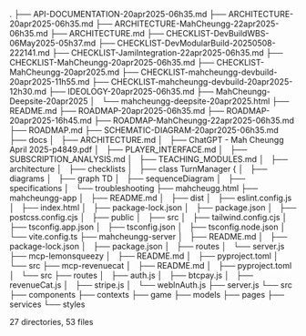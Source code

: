 .
├── API-DOCUMENTATION-20apr2025-06h35.md
├── ARCHITECTURE-20apr2025-06h35.md
├── ARCHITECTURE-MahCheungg-22apr2025-06h35.md
├── ARCHITECTURE.md
├── CHECKLIST-DevBuildWBS-06May2025-05h37.md
├── CHECKLIST-DevModularBuild-20250508-222141.md
├── CHECKLIST-JamiIntegration-22apr2025-06h35.md
├── CHECKLIST-MahCheungg-20apr2025-06h35.md
├── CHECKLIST-MahCheungg-20apr2025.md
├── CHECKLIST-mahcheungg-devbuild-20apr2025-11h55.md
├── CHECKLIST-mahcheungg-devbuild-20apr2025-12h30.md
├── IDEOLOGY-20apr2025-06h35.md
├── MahCheungg-Deepsite-20apr2025
│   └── mahcheungg-deepsite-20apr2025.html
├── README.md
├── ROADMAP-20apr2025-06h35.md
├── ROADMAP-20apr2025-16h45.md
├── ROADMAP-MahCheungg-22apr2025-06h35.md
├── ROADMAP.md
├── SCHEMATIC-DIAGRAM-20apr2025-06h35.md
├── docs
│   ├── ARCHITECTURE.md
│   ├── ChatGPT - Mah Cheungg April 2025-p4849.pdf
│   ├── PLAYER_INTERFACE.md
│   ├── SUBSCRIPTION_ANALYSIS.md
│   ├── TEACHING_MODULES.md
│   ├── architecture
│   ├── checklists
│   ├── class TurnManager {
│   ├── diagrams
│   ├── graph TD
│   ├── sequenceDiagram
│   ├── specifications
│   └── troubleshooting
├── mahcheugg.html
├── mahcheungg-app
│   ├── README.md
│   ├── dist
│   ├── eslint.config.js
│   ├── index.html
│   ├── package-lock.json
│   ├── package.json
│   ├── postcss.config.cjs
│   ├── public
│   ├── src
│   ├── tailwind.config.cjs
│   ├── tsconfig.app.json
│   ├── tsconfig.json
│   ├── tsconfig.node.json
│   └── vite.config.ts
├── mahcheungg-server
│   ├── README.md
│   ├── package-lock.json
│   ├── package.json
│   ├── routes
│   └── server.js
├── mcp-lemonsqueezy
│   ├── README.md
│   ├── pyproject.toml
│   └── src
├── mcp-revenuecat
│   ├── README.md
│   ├── pyproject.toml
│   └── src
├── routes
│   ├── auth.js
│   ├── btcpay.js
│   ├── revenueCat.js
│   ├── stripe.js
│   └── weblnAuth.js
├── server.js
└── src
    ├── components
    ├── contexts
    ├── game
    ├── models
    ├── pages
    ├── services
    └── styles

27 directories, 53 files

